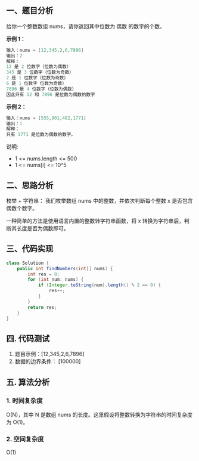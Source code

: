 ## 一、题目分析
给你一个整数数组 nums，请你返回其中位数为 偶数 的数字的个数。

**示例 1：**

```java
输入：nums = [12,345,2,6,7896]
输出：2
解释：
12 是 2 位数字（位数为偶数） 
345 是 3 位数字（位数为奇数）  
2 是 1 位数字（位数为奇数） 
6 是 1 位数字 位数为奇数） 
7896 是 4 位数字（位数为偶数）  
因此只有 12 和 7896 是位数为偶数的数字
```

**示例 2：**

```java
输入：nums = [555,901,482,1771]
输出：1 
解释： 
只有 1771 是位数为偶数的数字。
```

说明:
- 1 <= nums.length <= 500
- 1 <= nums[i] <= 10^5

## 二、思路分析

枚举 + 字符串： 我们枚举数组 nums 中的整数，并依次判断每个整数 x 是否包含偶数个数字。

一种简单的方法是使用语言内置的整数转字符串函数，将 x 转换为字符串后，判断其长度是否为偶数即可。


## 三、代码实现

```java
class Solution {
    public int findNumbers(int[] nums) {
        int res = 0;
        for (int num: nums) {
            if (Integer.toString(num).length() % 2 == 0) {
                res++;
            }
        }
        return res;
    }
}

```

## 四. 代码测试

1. 题目示例：[12,345,2,6,7896]
2. 数据的边界条件： [100000]

## 五. 算法分析

### 1. 时间复杂度
O(N)，其中 N 是数组 nums 的长度。这里假设将整数转换为字符串的时间复杂度为 O(1)。

### 2. 空间复杂度
O(1)
